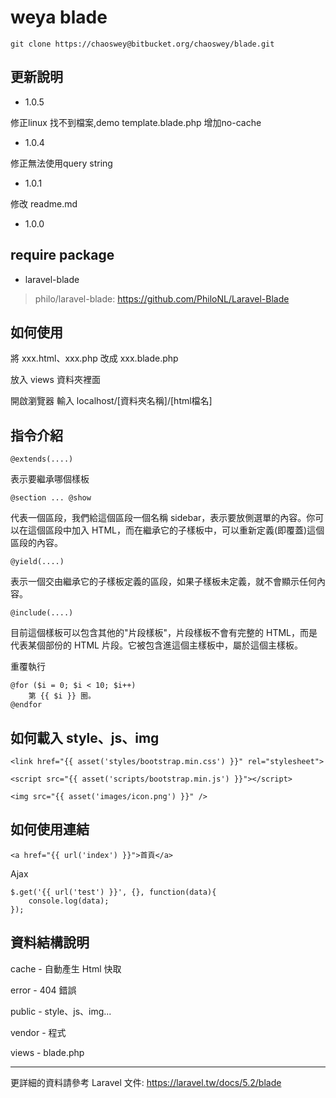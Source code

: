 # weya blade #

    git clone https://chaoswey@bitbucket.org/chaoswey/blade.git

## 更新說明 ##

* 1.0.5

修正linux 找不到檔案,demo template.blade.php 增加no-cache 

* 1.0.4

修正無法使用query string

* 1.0.1

修改 readme.md

* 1.0.0

## require package ##

* laravel-blade

> philo/laravel-blade: https://github.com/PhiloNL/Laravel-Blade

## 如何使用 ##

將 xxx.html、xxx.php 改成 xxx.blade.php

放入 views 資料夾裡面

開啟瀏覽器 輸入 localhost/[資料夾名稱]/[html檔名]

## 指令介紹 ##

    @extends(....)

表示要繼承哪個樣板

    @section ... @show

代表一個區段，我們給這個區段一個名稱 sidebar，表示要放側選單的內容。你可以在這個區段中加入 HTML，而在繼承它的子樣板中，可以重新定義(即覆蓋)這個區段的內容。

    @yield(....)

表示一個交由繼承它的子樣板定義的區段，如果子樣板未定義，就不會顯示任何內容。

    @include(....)

目前這個樣板可以包含其他的"片段樣板"，片段樣板不會有完整的 HTML，而是代表某個部份的 HTML 片段。它被包含進這個主樣板中，屬於這個主樣板。

重覆執行

    @for ($i = 0; $i < 10; $i++)
        第 {{ $i }} 圈。
    @endfor

## 如何載入 style、js、img ##


    <link href="{{ asset('styles/bootstrap.min.css') }}" rel="stylesheet">

    <script src="{{ asset('scripts/bootstrap.min.js') }}"></script>

    <img src="{{ asset('images/icon.png') }}" />

## 如何使用連結 ##

    <a href="{{ url('index') }}">首頁</a>

Ajax

    $.get('{{ url('test') }}', {}, function(data){
        console.log(data);
    });


## 資料結構說明 ##

cache - 自動產生 Html 快取

error - 404 錯誤

public - style、js、img...

vendor - 程式

views - blade.php

----
更詳細的資料請參考 Laravel 文件: https://laravel.tw/docs/5.2/blade